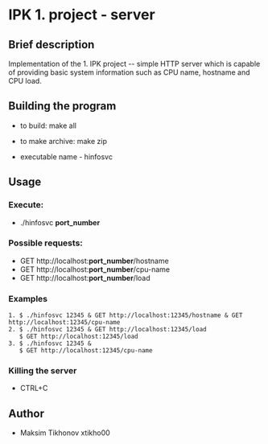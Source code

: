 # IPK 1. project - server

## Brief description

Implementation of the 1. IPK project -- simple HTTP server which is capable of providing basic system information such as CPU name, hostname and CPU load. 

## Building the program

- to build: make all

- to make archive: make zip

- executable name - hinfosvc

## Usage

### Execute: 
- ./hinfosvc **port_number**

### Possible requests:
- GET http&#x200B;://localhost:**port_number**/hostname
- GET http&#x200B;://localhost:**port_number**/cpu-name
- GET http&#x200B;://localhost:**port_number**/load

### Examples
```
1. $ ./hinfosvc 12345 & GET http://localhost:12345/hostname & GET http://localhost:12345/cpu-name
2. $ ./hinfosvc 12345 & GET http://localhost:12345/load
   $ GET http://localhost:12345/load
3. $ ./hinfosvc 12345 &
   $ GET http://localhost:12345/cpu-name
```

### Killing the server

- CTRL+C

## Author

- Maksim Tikhonov xtikho00

